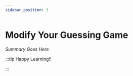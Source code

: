 ```yaml
---
sidebar_position: 3
---
```


# Modify Your Guessing Game

_Summary Goes Here_

:::tip Happy Learning!!

<QuestButton text="Go To Quest" />

:::


